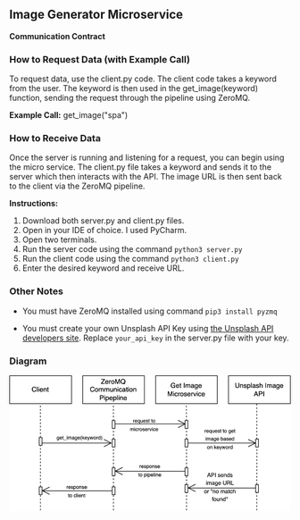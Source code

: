 ## Image Generator Microservice

**Communication Contract**

### How to Request Data (with Example Call)
To request data, use the client.py code. The client code takes a keyword from the user. The keyword is then used in the get_image(keyword) function, sending the request through the pipeline using ZeroMQ. 

**Example Call:** get_image("spa")

### How to Receive Data

Once the server is running and listening for a request, you can begin using the micro service. The client.py file takes a keyword and sends it to the server which then interacts with the API. The image URL is then sent back to the client via the ZeroMQ pipeline. 

**Instructions:**
1. Download both server.py and client.py files. 
2. Open in your IDE of choice. I used PyCharm. 
3. Open two terminals. 
4. Run the server code using the command `python3 server.py`
5. Run the client code using the command `python3 client.py`
6. Enter the desired keyword and receive URL. 


### Other Notes

* You must have ZeroMQ installed using command `pip3 install pyzmq`

* You must create your own Unsplash API Key using [the Unsplash API developers site](https://unsplash.com/developers). Replace `your_api_key` in the server.py file with your key. 

### Diagram
![diagram](Diagram.jpg)
